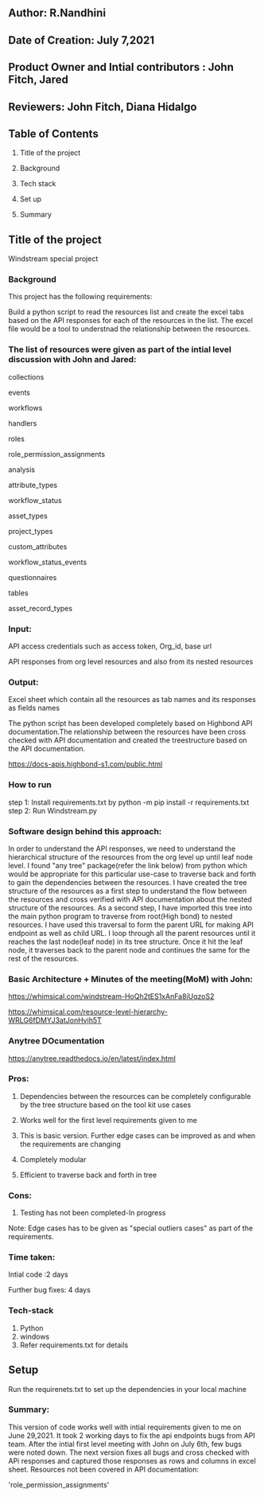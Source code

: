 
## Author: R.Nandhini 

## Date of Creation: July 7,2021

## Product Owner and Intial contributors : John Fitch, Jared

## Reviewers: John Fitch, Diana Hidalgo


## Table of Contents

1. Title of the project

2. Background

3. Tech stack

4. Set up

5. Summary

## Title of the project

Windstream special project

### Background

This project has the following requirements:

Build a python script to read the resources list and create the excel tabs based on the API responses for each of the resources in the list. The excel file would be a tool to understnad the relationship between the resources.

### The list of resources were given as part of the intial level discussion with John and Jared:

collections

events

workflows

handlers

roles

role_permission_assignments

analysis

attribute_types

workflow_status

asset_types

project_types

custom_attributes

workflow_status_events

questionnaires

tables

asset_record_types


### Input:
API access credentials such as access token, Org_id, base url

API responses from org level resources and also from its nested resources

### Output:
Excel sheet which contain all the resources as tab names and its responses as fields names

The python script has been developed completely based on Highbond API documentation.The relationship between the resources have been cross checked with API documentation and created the treestructure based on the API documentation.

https://docs-apis.highbond-s1.com/public.html

### How to run

step 1: Install requirements.txt by python -m pip install -r requirements.txt
step 2: Run Windstream.py

### Software design behind this approach:

In order to understand the API responses, we need to understand the hierarchical structure of the resources from the org level up until leaf node level. I found "any tree" package(refer the link below) from python which would be appropriate for this particular use-case to traverse back and forth to gain the dependencies between the resources. I have created the tree structure of the resources as a first step to understand the flow between the resources and cross verified with API documentation about the nested structure of the resources. As a second step, I have imported this tree into the main python program to traverse from root(High bond) to nested resources. I have used this traversal to form the parent URL for making API endpoint as well as child URL. I loop through all the parent resources until it reaches the last node(leaf node) in its tree structure. Once it hit the leaf node, it traverses back to the parent node and continues the same for the rest of the resources.

### Basic Architecture +  Minutes of the meeting(MoM) with John:

https://whimsical.com/windstream-HoQh2tES1xAnFa8iUqzoS2

https://whimsical.com/resource-level-hierarchy-WRLG6fDMYJ3atJonHvjh5T

### Anytree DOcumentation

https://anytree.readthedocs.io/en/latest/index.html


### Pros:

1. Dependencies between the resources can be completely configurable by the tree structure based on the tool kit use cases

2. Works well for the first level requirements given to me

3. This is basic version. Further edge cases can be improved as and when the requirements are changing 

4. Completely modular

5. Efficient to traverse back and forth in tree

### Cons:

1. Testing has not been completed-In progress

Note: Edge cases has to be given as "special outliers  cases" as part of the requirements. 

### Time taken:

Intial code :2 days

Further bug fixes: 4 days

### Tech-stack

1. Python
2. windows
3. Refer requirements.txt for details


## Setup

Run the requirenets.txt to set up the dependencies in your local machine

### Summary: 

This version of code works well with intial requirements given to me on June 29,2021. It took 2 working days to fix the api endpoints bugs from API team. After the intial first level meeting with John on July 6th, few bugs were noted down. The next version fixes all bugs and cross checked with APi responses and captured those responses as rows and columns in excel sheet.
Resources not been covered in API documentation:

'role_permission_assignments'



